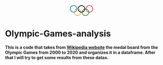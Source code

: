 <br></br>
<p align="center">
<img src="https://github.com/joaovpassos/Olympic-Games-analysis/blob/main/olympic%20games.png" width="15%"></img>
</p>

# Olympic-Games-analysis
#### This is a code that takes from [Wikipedia website](https://pt.wikipedia.org/) the medal board from the Olympic Games from 2000 to 2020 and organizes it in a dataframe. After that I will try to get some results from these datas.
